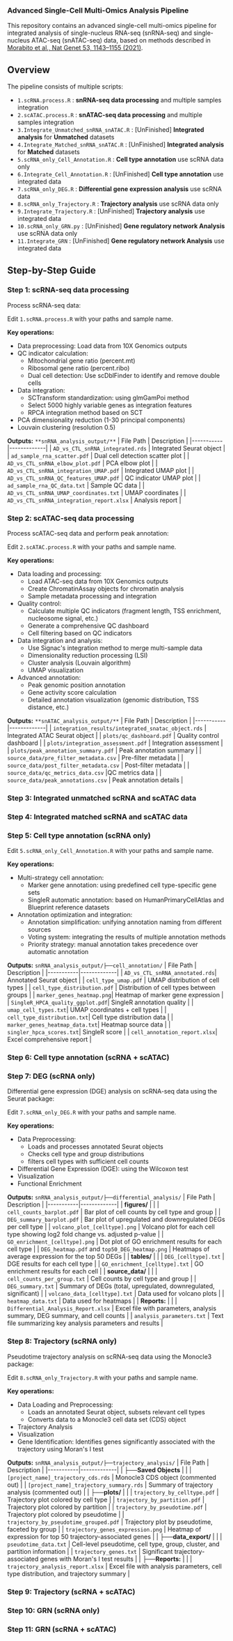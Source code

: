 ### Advanced Single-Cell Multi-Omics Analysis Pipeline

This repository contains an advanced single-cell multi-omics pipeline for integrated analysis of single-nucleus RNA-seq (snRNA-seq) and single-nucleus ATAC-seq (snATAC-seq) data, based on methods described in [Morabito et al., Nat Genet 53, 1143–1155 (2021)](https://doi.org/10.1038/s41588-021-00894-z).

## Overview
The pipeline consists of multiple scripts:
- `1.scRNA.process.R` : **snRNA-seq data processing** and multiple samples integration
- `2.scATAC.process.R` : **snATAC-seq data processing** and multiple samples integration
- `3.Integrate_Unmatched_snRNA_snATAC.R` : [UnFinished] **Integrated analysis** for **Unmatched** datasets
- `4.Integrate_Matched_snRNA_snATAC.R` : [UnFinished] **Integrated analysis** for **Matched** datasets
- `5.scRNA_only_Cell_Annotation.R` : **Cell type annotation** use scRNA data only
- `6.Integrate_Cell_Annotation.R` : [UnFinished] **Cell type annotation** use integrated data
- `7.scRNA_only_DEG.R` : **Differential gene expression analysis** use scRNA data
- `8.scRNA_only_Trajectory.R` : **Trajectory analysis** use scRNA data only
- `9.Integrate_Trajectory.R` : [UnFinished] **Trajectory analysis** use integrated data
- `10.scRNA_only_GRN.py` : [UnFinished] **Gene regulatory network Analysis** use scRNA data only
- `11.Integrate_GRN` : [UnFinished] **Gene regulatory network Analysis** use integrated data

## Step-by-Step Guide
### Step 1: scRNA-seq data processing
Process scRNA-seq data:

Edit `1.scRNA.process.R` with your paths and sample name.

**Key operations:**
- Data preprocessing: Load data from 10X Genomics outputs
- QC indicator calculation:
    - Mitochondrial gene ratio (percent.mt)
    - Ribosomal gene ratio (percent.ribo)
    - Dual cell detection: Use scDblFinder to identify and remove double cells
- Data integration:
    - SCTransform standardization: using glmGamPoi method
    - Select 5000 highly variable genes as integration features
    - RPCA integration method based on SCT
- PCA dimensionality reduction (1-30 principal components)
- Louvain clustering (resolution 0.5)

**Outputs:** `**snRNA_analysis_output/**`
| File Path | Description |
|-----------|-------------|
| `AD_vs_CTL_snRNA_integrated.rds` | Integrated Seurat object |
| `ad_sample_rna_scatter.pdf` | Dual cell detection scatter plot |
| `AD_vs_CTL_snRNA_elbow_plot.pdf` | PCA elbow plot |
| `AD_vs_CTL_snRNA_integration_UMAP.pdf` | Integrated UMAP plot |
| `AD_vs_CTL_snRNA_QC_features_UMAP.pdf` | QC indicator UMAP plot  |
| `ad_sample_rna_QC_data.txt` | Sample QC data |
| `AD_vs_CTL_snRNA_UMAP_coordinates.txt` | UMAP coordinates |
| `AD_vs_CTL_snRNA_integration_report.xlsx` | Analysis report |

### Step 2: scATAC-seq data processing
Process scATAC-seq data and perform peak annotation:

Edit `2.scATAC.process.R` with your paths and sample name.

**Key operations:**
- Data loading and processing:
    - Load ATAC-seq data from 10X Genomics outputs
    - Create ChromatinAssay objects for chromatin analysis
    - Sample metadata processing and integration
- Quality control:
    - Calculate multiple QC indicators (fragment length, TSS enrichment, nucleosome signal, etc.)
    - Generate a comprehensive QC dashboard
    - Cell filtering based on QC indicators
- Data integration and analysis:
    - Use Signac's integration method to merge multi-sample data
    - Dimensionality reduction processing (LSI)
    - Cluster analysis (Louvain algorithm)
    - UMAP visualization
- Advanced annotation:
    - Peak genomic position annotation
    - Gene activity score calculation
    - Detailed annotation visualization (genomic distribution, TSS distance, etc.)

**Outputs:** `**snATAC_analysis_output/**`
| File Path | Description |
|-----------|-------------|
| `integration_results/integrated_snatac_object.rds` | Integrated ATAC Seurat object |
| `plots/qc_dashboard.pdf` | Quality control dashboard |
| `plots/integration_assessment.pdf` | Integration assessment |
| `plots/peak_annotation_summary.pdf` | Peak annotation summary |
| `source_data/pre_filter_metadata.csv` | Pre-filter metadata |
| `source_data/post_filter_metadata.csv` | Post-filter metadata |
| `source_data/qc_metrics_data.csv` |QC metrics data |
| `source_data/peak_annotations.csv` | Peak annotation details |

### Step 3: Integrated unmatched scRNA and scATAC data

### Step 4: Integrated matched scRNA and scATAC data

### Step 5: Cell type annotation (scRNA only)

Edit `5.scRNA_only_Cell_Annotation.R` with your paths and sample name.

**Key operations:**
- Multi-strategy cell annotation:
  - Marker gene annotation: using predefined cell type-specific gene sets
  - SingleR automatic annotation: based on HumanPrimaryCellAtlas and Blueprint reference datasets
- Annotation optimization and integration:
  - Annotation simplification: unifying annotation naming from different sources
  - Voting system: integrating the results of multiple annotation methods
  - Priority strategy: manual annotation takes precedence over automatic annotation

**Outputs:** `snRNA_analysis_output/├──cell_annotation/`
| File Path | Description |
|-----------|-------------|
| `AD_vs_CTL_snRNA_annotated.rds`| Annotated Seurat object |
| `cell_type_umap.pdf` | UMAP distribution of cell types |
| `cell_type_distribution.pdf` | Distribution of cell types between groups |
| `marker_genes_heatmap.png`| Heatmap of marker gene expression |
| `SingleR_HPCA_quality_ggplot.pdf`| SingleR annotation quality |
| `umap_cell_types.txt`| UMAP coordinates + cell types |
| `cell_type_distribution.txt`| Cell type distribution data |
| `marker_genes_heatmap_data.txt`| Heatmap source data |
| `singler_hpca_scores.txt`| SingleR score |
| `cell_annotation_report.xlsx`| Excel comprehensive report |

### Step 6: Cell type annotation (scRNA + scATAC)

### Step 7: DEG (scRNA only)
Differential gene expression (DGE) analysis on scRNA-seq data using the Seurat package:

Edit `7.scRNA_only_DEG.R` with your paths and sample name.

**Key operations:**
- Data Preprocessing:
  - Loads and processes annotated Seurat objects
  - Checks cell type and group distributions
  - filters cell types with sufficient cell counts
- Differential Gene Expression (DGE): using the Wilcoxon test
- Visualization
- Functional Enrichment

**Outputs:** `snRNA_analysis_output/├──differential_analysis/`
| File Path | Description |
|-----------|-------------|
| **figures/** | |
| `cell_counts_barplot.pdf` | Bar plot of cell counts by cell type and group |
| `DEG_summary_barplot.pdf` | Bar plot of upregulated and downregulated DEGs per cell type |
| `volcano_plot_[celltype].png` | Volcano plot for each cell type showing log2 fold change vs. adjusted p-value |
| `GO_enrichment_[celltype].png` | Dot plot of GO enrichment results for each cell type |
| `DEG_heatmap.pdf` and `top50_DEG_heatmap.png` | Heatmaps of average expression for the top 50 DEGs |
| **tables/** | |
| `DEG_[celltype].txt` | DGE results for each cell type |
| `GO_enrichment_[celltype].txt` | GO enrichment results for each cell |
| **source_data/** | |
| `cell_counts_per_group.txt` | Cell counts by cell type and group |
| `DEG_summary.txt` | Summary of DEGs (total, upregulated, downregulated, significant) |
| `volcano_data_[celltype].txt` | Data used for volcano plots |
| `heatmap_data.txt` | Data used for heatmaps |
| **Reports:** | |
| `Differential_Analysis_Report.xlsx` | Excel file with parameters, analysis summary, DEG summary, and cell counts |
| `analysis_parameters.txt` | Text file summarizing key analysis parameters and results |


### Step 8: Trajectory (scRNA only)
Pseudotime trajectory analysis on scRNA-seq data using the Monocle3 package:

Edit `8.scRNA_only_Trajectory.R` with your paths and sample name.

**Key operations:**
- Data Loading and Preprocessing:
  - Loads an annotated Seurat object, subsets relevant cell types
  - Converts data to a Monocle3 cell data set (CDS) object
- Trajectory Analysis
- Visualization
- Gene Identification: Identifies genes significantly associated with the trajectory using Moran's I test

**Outputs:** `snRNA_analysis_output/├──trajectory_analysis/`
| File Path | Description |
|-----------|-------------|
| ├──**Saved Objects** | |
| `[project_name]_trajectory_cds.rds` | Monocle3 CDS object (commented out) |
| `[project_name]_trajectory_summary.rds` | Summary of trajectory analysis (commented out) |
| ├──**plots/** | |
| `trajectory_by_celltype.pdf` | Trajectory plot colored by cell type |
| `trajectory_by_partition.pdf` | Trajectory plot colored by partition |
| `trajectory_by_pseudotime.pdf` | Trajectory plot colored by pseudotime |
| `trajectory_by_pseudotime_grouped.pdf` | Trajectory plot by pseudotime, faceted by group |
| `trajectory_genes_expression.png` | Heatmap of expression for top 50 trajectory-associated genes |
| ├──**data_export/** | |
| `pseudotime_data.txt` | Cell-level pseudotime, cell type, group, cluster, and partition information |
| `trajectory_genes.txt` | Significant trajectory-associated genes with Moran's I test results |
| ├──**Reports:** | |
| `trajectory_analysis_report.xlsx` | Excel file with analysis parameters, cell type distribution, and trajectory summary |

### Step 9: Trajectory (scRNA + scATAC)

### Step 10: GRN (scRNA only)

### Step 11: GRN (scRNA + scATAC)
